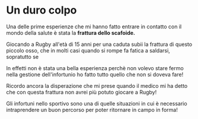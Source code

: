 # Un duro colpo

Una delle prime esperienze che mi hanno fatto entrare in contatto con il mondo della salute è stata la **frattura dello scafoide.** 

Giocando a Rugby all'età di 15 anni per una caduta subii la frattura di questo piccolo osso, che in molti casi quando si rompe fa fatica a saldarsi, sopratutto se

In effetti non è stata una bella esperienza perchè non volevo stare fermo nella gestione dell'infortunio ho fatto tutto quello che non si doveva fare! 

Ricordo ancora la disperazione che mi prese quando il medico mi ha detto che con questa frattura non avrei più potuto giocare a Rugby! 



Gli infortuni nello sportivo sono una di quelle situazioni in cui è necessario intraprendere un buon percorso per poter ritornare in campo in forma!









<!--stackedit_data:
eyJoaXN0b3J5IjpbLTQ3NDk5MDIxNiwtNTk4ODc1MDMyXX0=
-->